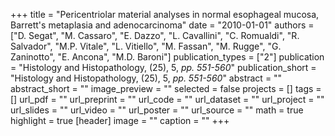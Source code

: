 +++
title = "Pericentriolar material analyses in normal esophageal mucosa, Barrett's metaplasia and adenocarcinoma"
date = "2010-01-01"
authors = ["D. Segat", "M. Cassaro", "E. Dazzo", "L. Cavallini", "C. Romualdi", "R. Salvador", "M.P. Vitale", "L. Vitiello", "M. Fassan", "M. Rugge", "G. Zaninotto", "E. Ancona", "M.D. Baroni"]
publication_types = ["2"]
publication = "Histology and Histopathology, (25), 5, _pp. 551-560_"
publication_short = "Histology and Histopathology, (25), 5, _pp. 551-560_"
abstract = ""
abstract_short = ""
image_preview = ""
selected = false
projects = []
tags = []
url_pdf = ""
url_preprint = ""
url_code = ""
url_dataset = ""
url_project = ""
url_slides = ""
url_video = ""
url_poster = ""
url_source = ""
math = true
highlight = true
[header]
image = ""
caption = ""
+++
